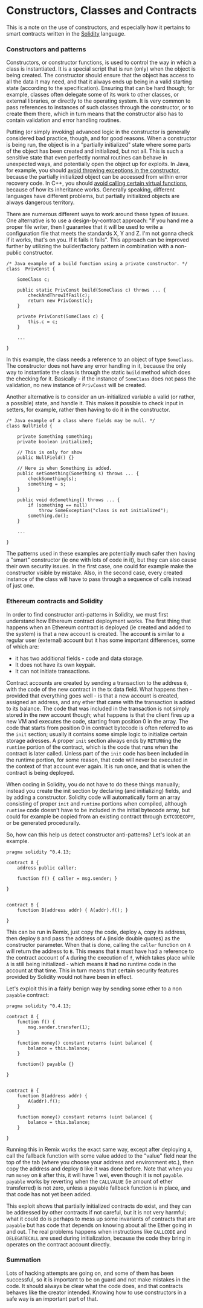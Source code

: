 # Constructors, Classes and Contracts

This is a note on the use of constructors, and especially how it pertains to smart contracts written in the [Solidity](http://solidity.readthedocs.io/en/develop/) language.

### Constructors and patterns

Constructors, or constructor functions, is used to control the way in which a class is instantiated. It is a special script that is run (only) when the object is being created. The constructor should ensure that the object has access to all the data it may need, and that it always ends up being in a valid starting state (according to the specification). Ensuring that can be hard though; for example, classes often delegate some of its work to other classes, or external libraries, or directly to the operating system. It is very common to pass references to instances of such classes through the constructor, or to create them there, which in turn means that the constructor also has to contain validation and error handling routines.

Putting (or simply invoking) advanced logic in the constructor is generally considered bad practice, though, and for good reasons. When a constructor is being run, the object is in a "partially initialized" state where some parts of the object has been created and initialized, but not all. This is such a sensitive state that even perfectly normal routines can behave in unexpected ways, and potentially open the object up for exploits. In Java, for example, you should [avoid throwing exceptions in the constructor](https://www.securecoding.cert.org/confluence/display/java/OBJ11-J.+Be+wary+of+letting+constructors+throw+exceptions), because the partially initialized object can be accessed from within error recovery code. In C++, you should [avoid calling certain virtual functions](https://www.securecoding.cert.org/confluence/display/cplusplus/OOP50-CPP.+Do+not+invoke+virtual+functions+from+constructors+or+destructors), because of how its inheritance works. Generally speaking, different languages have different problems, but partially initialized objects are always dangerous territory.

There are numerous different ways to work around these types of issues. One alternative is to use a design-by-contract approach: "If you hand me a proper file writer, then I guarantee that it will be used to write a configuration file that meets the standards X, Y and Z. I'm not gonna check if it works, that's on you. If it fails it fails". This approach can be improved further by utilizing the builder/factory pattern in combination with a non-public constructor.

```
/* Java example of a build function using a private constructor. */
class  PrivConst {

    SomeClass c;

    public static PrivConst build(SomeClass c) throws ... {
        checkAndThrowIfFail(c);
        return new PrivConst(c);
    }

    private PrivConst(SomeClass c) {
        this.c = c;
    }
    
    ...

}
```

In this example, the class needs a reference to an object of type `SomeClass`. The constructor does not have any error handling in it, because the only way to instantiate the class is through the static `build` method which does the checking for it. Basically - if the instance of `SomeClass` does not pass the validation, no new instance of `PrivConst` will be created.

Another alternative is to consider an un-initialized variable a valid (or rather, a possible) state, and handle it. This makes it possible to check input in setters, for example, rather then having to do it in the constructor.

```
/* Java example of a class where fields may be null. */
class NullField {

    private Something something;
    private boolean initialized;

    // This is only for show
    public NullField() {}
    
    // Here is when Something is added.
    public setSomething(Something s) throws ... {
        checkSomething(s);
        something = s;
    }
    
    public void doSomething() throws ... {
        if (something == null)
            throw SomeException("class is not initialized");
        something.do();
    }
    
    ...

}
```

The patterns used in these examples are potentially much safer then having a "smart" constructor (ie one with lots of code in it), but they can also cause their own security issues. In the first case, one could for example make the constructor visible by mistake. Also, in the second case, every created instance of the class will have to pass through a sequence of calls instead of just one.

### Ethereum contracts and Solidity

In order to find constructor anti-patterns in Solidity, we must first understand how Ethereum contract deployment works. The first thing that happens when an Ethereum contract is deployed (ie created and added to the system) is that a new account is created. The account is similar to a regular user (external) account but it has some important differences, some of which are:

- it has two additional fields - code and data storage. 
- It does not have its own keypair.
- It can not initiate transactions.

Contract accounts are created by sending a transaction to the address `0`, with the code of the new contract in the tx data field. What happens then - provided that everything goes well - is that a new account is created, assigned an address, and any ether that came with the transaction is added to its balance. The code that was included in the transaction is not simply stored in the new account though; what happens is that the client fires up a new VM and executes the code, starting from position 0 in the array. The code that starts from position 0 in contract bytecode is often referred to as the `init` section; usually it contains some simple logic to initialize certain storage adresses. A proper `init` section always ends by `RETURN`ing the `runtime` portion of the contract, which is the code that runs when the contract is later called. Unless part of the `init` code has been included in the runtime portion, for some reason, that code will never be executed in the context of that account ever again. It is run once, and that is when the contract is being deployed.

When coding in Solidity, you do not have to do these things manually; instead you create the init section by declaring (and initializing) fields, and by adding a constructor. Solidity code will automatically form an array consisting of proper `init` and `runtime` portions when compiled, although `runtime` code doesn't have to be included in the initial bytecode array, but could for example be copied from an existing contract through `EXTCODECOPY`, or be generated procedurally.

So, how can this help us detect constructor anti-patterns? Let's look at an example.

```
pragma solidity ^0.4.13;

contract A {
    address public caller;

    function f() { caller = msg.sender; }

}


contract B {
    function B(address addr) { A(addr).f(); }

}
```

This can be run in Remix, just copy the code, deploy `A`, copy its address, then deploy `B` and pass the address of `A` (inside double quotes) as the constructor parameter. When that is done, calling the `caller` function on `A` will return the address to `B`. This means that `B` must have had a reference to the contract account of `A` during the execution of `f`, which takes place while `A` is still being initialized - which means it had no runtime code in the account at that time. This in turn means that certain security features provided by Solidity would not have been in effect.

Let's exploit this in a fairly benign way by sending some ether to a non `payable` contract:

```
pragma solidity ^0.4.13;

contract A {
    function f() { 
        msg.sender.transfer(1);
    }
    
    function money() constant returns (uint balance) {
        balance = this.balance;
    }
    
    function() payable {}

}


contract B {
    function B(address addr) { 
        A(addr).f();
    }
    
    function money() constant returns (uint balance) {
        balance = this.balance;
    }

}
```

Running this in Remix works the exact same way, except after deploying `A`, call the fallback function with some value added to the "value" field near the top of the tab (where you choose your address and environment etc.), then copy the address and deploy `B` like it was done before. Note that when you run `money` on `B` after this, it will have 1 wei, even though it is not `payable`. `payable` works by reverting when the `CALLVALUE` (ie amount of ether transferred) is not zero, unless a payable fallback function is in place, and that code has not yet been added.

This exploit shows that partially initialized contracts do exist, and they can be addressed by other contracts if not careful, but it is not very harmful; what it could do is perhaps to mess up some invariants of contracts that are `payable` but has code that depends on knowing about all the Ether going in and out. The real problems happens when instructions like `CALLCODE` and `DELEGATECALL` are used during initialization, because the code they bring in operates on the contract account directly.

### Summation

Lots of hacking attempts are going on, and some of them has been successful, so it is important to be on guard and not make mistakes in the code. It should always be clear what the code does, and that contracts behaves like the creator intended. Knowing how to use constructors in a safe way is an important part of that.
